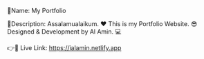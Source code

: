 🎯Name: My Portfolio

📄Description: Assalamualaikum. ❤️ This is my Portfolio Website. 😎 Designed & Development by Al Amin. 💻

👉🔗 Live Link: https://ialamin.netlify.app
